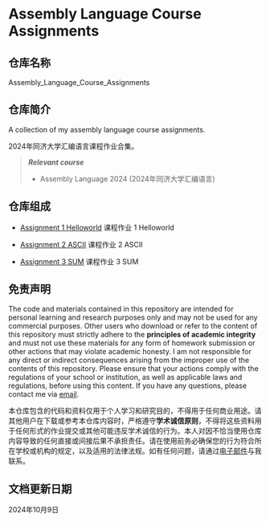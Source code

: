 # Assembly Language Course Assignments

## 仓库名称

Assembly_Language_Course_Assignments

## 仓库简介

A collection of my assembly language course assignments.

2024年同济大学汇编语言课程作业合集。

> ***Relevant course***
> * Assembly Language 2024 (2024年同济大学汇编语言)

## 仓库组成

* [Assignment 1 Helloworld](Assignment_1_Helloworld)
课程作业 1 Helloworld

* [Assignment 2 ASCII](Assignment_2_ASCII)
课程作业 2 ASCII

* [Assignment 3 SUM](Assignment_3_SUM)
课程作业 3 SUM

## 免责声明

The code and materials contained in this repository are intended for personal learning and research purposes only and may not be used for any commercial purposes. Other users who download or refer to the content of this repository must strictly adhere to the **principles of academic integrity** and must not use these materials for any form of homework submission or other actions that may violate academic honesty. I am not responsible for any direct or indirect consequences arising from the improper use of the contents of this repository. Please ensure that your actions comply with the regulations of your school or institution, as well as applicable laws and regulations, before using this content. If you have any questions, please contact me via [email](mailto:minmuslin@outlook.com).

本仓库包含的代码和资料仅用于个人学习和研究目的，不得用于任何商业用途。请其他用户在下载或参考本仓库内容时，严格遵守**学术诚信原则**，不得将这些资料用于任何形式的作业提交或其他可能违反学术诚信的行为。本人对因不恰当使用仓库内容导致的任何直接或间接后果不承担责任。请在使用前务必确保您的行为符合所在学校或机构的规定，以及适用的法律法规。如有任何问题，请通过[电子邮件](mailto:minmuslin@outlook.com)与我联系。

## 文档更新日期

2024年10月9日